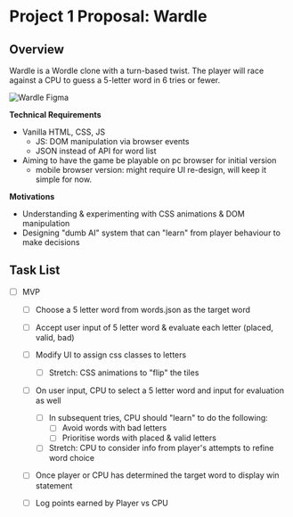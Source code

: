 # Project 1 Proposal: Wardle

## Overview

Wardle is a Wordle clone with a turn-based twist. The player will race against a CPU to guess a 5-letter word in 6 tries or fewer.

![Wardle Figma](https://imgur.com/a/Gcxe2on)

**Technical Requirements**

- Vanilla HTML, CSS, JS
  - JS: DOM manipulation via browser events
  - JSON instead of API for word list
- Aiming to have the game be playable on pc browser for initial version
  - mobile browser version: might require UI re-design, will keep it simple for now.

**Motivations**

- Understanding & experimenting with CSS animations & DOM manipulation
- Designing "dumb AI" system that can "learn" from player behaviour to make decisions

## Task List

- [ ] MVP

  - [ ] Choose a 5 letter word from words.json as the target word
  - [ ] Accept user input of 5 letter word & evaluate each letter (placed, valid, bad)
  - [ ] Modify UI to assign css classes to letters

    - [ ] Stretch: CSS animations to "flip" the tiles

  - [ ] On user input, CPU to select a 5 letter word and input for evaluation as well

    - [ ] In subsequent tries, CPU should "learn" to do the following:
      - [ ] Avoid words with bad letters
      - [ ] Prioritise words with placed & valid letters
    - [ ] Stretch: CPU to consider info from player's attempts to refine word choice

  - [ ] Once player or CPU has determined the target word to display win statement
  - [ ] Log points earned by Player vs CPU
